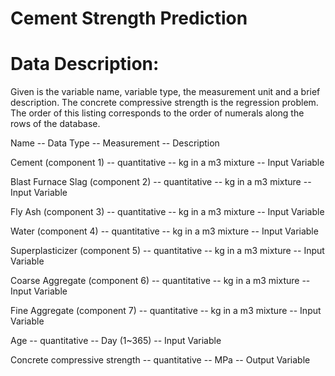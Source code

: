 Cement Strength Prediction
============================

Data Description:
=================

Given is the variable name, variable type, the measurement unit and a brief description. The concrete compressive strength is the regression problem. The order of this listing corresponds to the order of numerals along the rows of the database.

Name -- Data Type -- Measurement -- Description

Cement (component 1) -- quantitative -- kg in a m3 mixture -- Input Variable

Blast Furnace Slag (component 2) -- quantitative -- kg in a m3 mixture -- Input Variable

Fly Ash (component 3) -- quantitative -- kg in a m3 mixture -- Input Variable

Water (component 4) -- quantitative -- kg in a m3 mixture -- Input Variable

Superplasticizer (component 5) -- quantitative -- kg in a m3 mixture -- Input Variable

Coarse Aggregate (component 6) -- quantitative -- kg in a m3 mixture -- Input Variable

Fine Aggregate (component 7) -- quantitative -- kg in a m3 mixture -- Input Variable

Age -- quantitative -- Day (1~365) -- Input Variable

Concrete compressive strength -- quantitative -- MPa -- Output Variable
